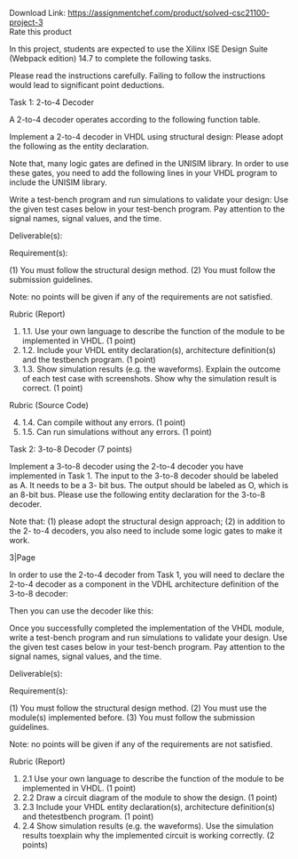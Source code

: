 Download Link: https://assignmentchef.com/product/solved-csc21100-project-3
<br>
<span class="kksr-muted">Rate this product</span>

In this project, students are expected to use the Xilinx ISE Design Suite (Webpack edition) 14.7 to complete the following tasks.

Please read the instructions carefully. Failing to follow the instructions would lead to significant point deductions.

Task 1: 2-to-4 Decoder

A 2-to-4 decoder operates according to the following function table.

Implement a 2-to-4 decoder in VHDL using structural design: Please adopt the following as the entity declaration.

Note that, many logic gates are defined in the UNISIM library. In order to use these gates, you need to add the following lines in your VHDL program to include the UNISIM library.

Write a test-bench program and run simulations to validate your design: Use the given test cases below in your test-bench program. Pay attention to the signal names, signal values, and the time.

Deliverable(s):

Requirement(s):

(1) You must follow the structural design method. (2) You must follow the submission guidelines.

Note: no points will be given if any of the requirements are not satisfied.

Rubric (Report)

<ol>

 <li>1.1.  Use your own language to describe the function of the module to be implemented in VHDL. (1 point)</li>

 <li>1.2.  Include your VHDL entity declaration(s), architecture definition(s) and the testbench program. (1 point)</li>

 <li>1.3.  Show simulation results (e.g. the waveforms). Explain the outcome of each test case with screenshots. Show why the simulation result is correct. (1 point)</li>

</ol>

Rubric (Source Code)

<ol start="4">

 <li>1.4.  Can compile without any errors. (1 point)</li>

 <li>1.5.  Can run simulations without any errors. (1 point)</li>

</ol>

Task 2: 3-to-8 Decoder (7 points)

Implement a 3-to-8 decoder using the 2-to-4 decoder you have implemented in Task 1. The input to the 3-to-8 decoder should be labeled as A. It needs to be a 3- bit bus. The output should be labeled as O, which is an 8-bit bus. Please use the following entity declaration for the 3-to-8 decoder.

Note that: (1) please adopt the structural design approach; (2) in addition to the 2- to-4 decoders, you also need to include some logic gates to make it work.

3|Page

In order to use the 2-to-4 decoder from Task 1, you will need to declare the 2-to-4 decoder as a component in the VDHL architecture definition of the 3-to-8 decoder:

Then you can use the decoder like this:

Once you successfully completed the implementation of the VHDL module, write a test-bench program and run simulations to validate your design. Use the given test cases below in your test-bench program. Pay attention to the signal names, signal values, and the time.

Deliverable(s):

Requirement(s):

(1) You must follow the structural design method. (2) You must use the module(s) implemented before. (3) You must follow the submission guidelines.

Note: no points will be given if any of the requirements are not satisfied.

Rubric (Report)

<ol>

 <li>2.1  Use your own language to describe the function of the module to be implemented in VHDL. (1 point)</li>

 <li>2.2  Draw a circuit diagram of the module to show the design. (1 point)</li>

 <li>2.3  Include your VHDL entity declaration(s), architecture definition(s) and thetestbench program. (1 point)</li>

 <li>2.4  Show simulation results (e.g. the waveforms). Use the simulation results toexplain why the implemented circuit is working correctly. (2 points)</li>

</ol>